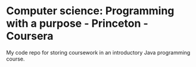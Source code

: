 # Computer science: Programming with a purpose - Princeton - Coursera 
My code repo for storing coursework in an introductory Java programming course.
